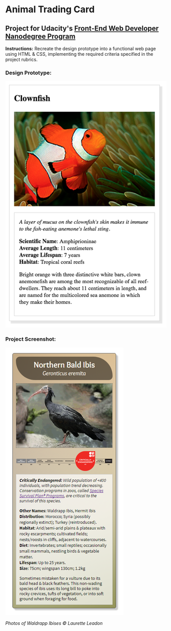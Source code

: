 # Animal Trading Card

## Project for Udacity's [Front-End Web Developer Nanodegree Program](https://www.udacity.com/course/front-end-web-developer-nanodegree--nd001)

**Instructions:**  Recreate the design prototype into a functional web page using HTML & CSS, implementing the required criteria specified in the project rubrics.

### Design Prototype:

![Design Prototype](images/design-prototype.png "Design Prototype")

### Project Screenshot:

![Project Screenshot](images/animal-trading-card-screenshot.png "Project Screenshot")

*Photos of Waldrapp Ibises © Laurette Leadon*

